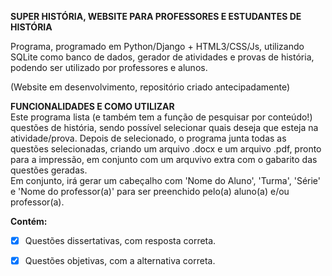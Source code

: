 **SUPER HISTÓRIA, WEBSITE PARA PROFESSORES E ESTUDANTES DE HISTÓRIA**

Programa, programado em Python/Django + HTML3/CSS/Js, utilizando SQLite como banco de dados, gerador de atividades e provas de história, podendo ser utilizado por professores e alunos.

(Website em desenvolvimento, repositório criado antecipadamente)

**FUNCIONALIDADES E COMO UTILIZAR** <br>
Este programa lista (e também tem a função de pesquisar por conteúdo!) questões de história, sendo possível selecionar quais deseja que esteja na atividade/prova. Depois de selecionado, o programa junta todas as questões selecionadas, criando um arquivo .docx e um arquivo .pdf, pronto para a impressão, em conjunto com um arquvivo extra com o gabarito das questões geradas. <br>
Em conjunto, irá gerar um cabeçalho com 'Nome do Aluno', 'Turma', 'Série' e 'Nome do professor(a)' para ser preenchido pelo(a) aluno(a) e/ou professor(a).

**Contém:**

- [x] Questões dissertativas, com resposta correta. <br>
- [x] Questões objetivas, com a alternativa correta. <br>
  
